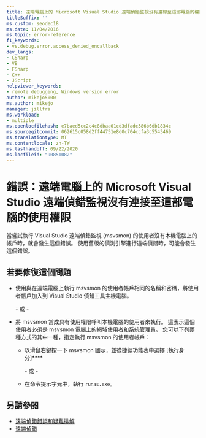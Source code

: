 ```yaml
---
title: 遠端電腦上的 Microsoft Visual Studio 遠端偵錯監視沒有連線至這部電腦的權限
titleSuffix: ''
ms.custom: seodec18
ms.date: 11/04/2016
ms.topic: error-reference
f1_keywords:
- vs.debug.error.access_denied_oncallback
dev_langs:
- CSharp
- VB
- FSharp
- C++
- JScript
helpviewer_keywords:
- remote debugging, Windows version error
author: mikejo5000
ms.author: mikejo
manager: jillfra
ms.workload:
- multiple
ms.openlocfilehash: e7baed5cc2c4c8dbaa01cd3dfadc386b6db1834c
ms.sourcegitcommit: 062615c058d2ff44751e8d0c704ccfa3c5543469
ms.translationtype: MT
ms.contentlocale: zh-TW
ms.lasthandoff: 09/22/2020
ms.locfileid: "90851082"
---
```

# <a name="error-the-microsoft-visual-studio-remote-debugging-monitor-on-the-remote-computer-does-not-have-permission-to-connect-to-this-computer"></a>錯誤：遠端電腦上的 Microsoft Visual Studio 遠端偵錯監視沒有連接至這部電腦的使用權限

當嘗試執行 Visual Studio 遠端偵錯監視 (msvsmon) 的使用者沒有本機電腦上的帳戶時，就會發生這個錯誤。 使用舊版的偵測引擎進行遠端偵錯時，可能會發生這個錯誤。

## <a name="to-fix-this-problem"></a>若要修復這個問題

- 使用與在遠端電腦上執行 msvsmon 的使用者帳戶相同的名稱和密碼，將使用者帳戶加入到 Visual Studio 偵錯工具主機電腦。

   \- 或 -

- 將 msvsmon 當成具有使用權限呼叫本機電腦的使用者來執行。 這表示這個使用者必須是 msvsmon 電腦上的網域使用者和系統管理員。 您可以下列兩種方式的其中一種，指定執行 msvsmon 的使用者帳戶：

  - 以滑鼠右鍵按一下 msvsmon 圖示，並從捷徑功能表中選擇 [執行身分]****

    \- 或 -

  - 在命令提示字元中，執行 `runas.exe`。

## <a name="see-also"></a>另請參閱

- [遠端偵錯錯誤和疑難排解](../debugger/remote-debugging-errors-and-troubleshooting.md)
- [遠端偵錯](../debugger/remote-debugging.md)